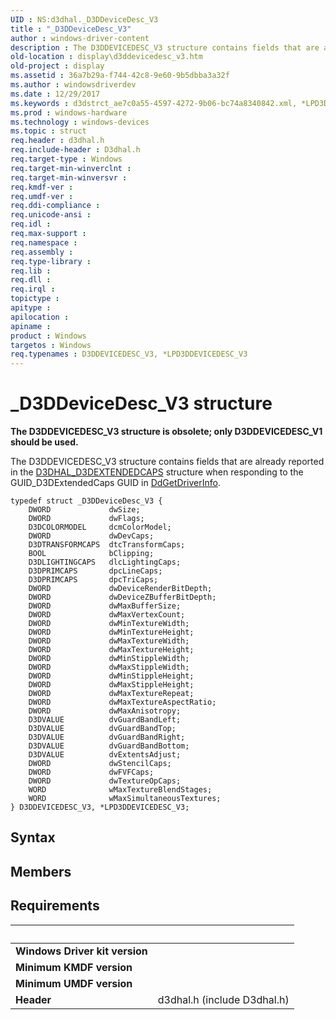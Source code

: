 ```yaml
---
UID : NS:d3dhal._D3DDeviceDesc_V3
title : "_D3DDeviceDesc_V3"
author : windows-driver-content
description : The D3DDEVICEDESC_V3 structure contains fields that are already reported in the D3DHAL_D3DEXTENDEDCAPS structure when responding to the GUID_D3DExtendedCaps GUID in DdGetDriverInfo.
old-location : display\d3ddevicedesc_v3.htm
old-project : display
ms.assetid : 36a7b29a-f744-42c8-9e60-9b5dbba3a32f
ms.author : windowsdriverdev
ms.date : 12/29/2017
ms.keywords : d3dstrct_ae7c0a55-4597-4272-9b06-bc74a8340842.xml, *LPD3DDEVICEDESC_V3, D3DDEVICEDESC_V3 structure [Display Devices], display.d3ddevicedesc_v3, D3DDEVICEDESC_V3, d3dhal/, _D3DDeviceDesc_V3
ms.prod : windows-hardware
ms.technology : windows-devices
ms.topic : struct
req.header : d3dhal.h
req.include-header : D3dhal.h
req.target-type : Windows
req.target-min-winverclnt : 
req.target-min-winversvr : 
req.kmdf-ver : 
req.umdf-ver : 
req.ddi-compliance : 
req.unicode-ansi : 
req.idl : 
req.max-support : 
req.namespace : 
req.assembly : 
req.type-library : 
req.lib : 
req.dll : 
req.irql : 
topictype : 
apitype : 
apilocation : 
apiname : 
product : Windows
targetos : Windows
req.typenames : D3DDEVICEDESC_V3, *LPD3DDEVICEDESC_V3
---
```


# _D3DDeviceDesc_V3 structure
<b>The D3DDEVICEDESC_V3 structure is obsolete; only D3DDEVICEDESC_V1 should be used.</b>

The D3DDEVICEDESC_V3 structure contains fields that are already reported in the <a href="..\d3dhal\ns-d3dhal-_d3dhal_d3dextendedcaps.md">D3DHAL_D3DEXTENDEDCAPS</a> structure when responding to the GUID_D3DExtendedCaps GUID in <a href="https://msdn.microsoft.com/89a22163-a678-4c72-932a-ae4d17922e0b">DdGetDriverInfo</a>.


<pre class="syntax" xml:space="preserve"><code>typedef struct _D3DDeviceDesc_V3 {
    DWORD             dwSize;
    DWORD             dwFlags;
    D3DCOLORMODEL     dcmColorModel; 
    DWORD             dwDevCaps;
    D3DTRANSFORMCAPS  dtcTransformCaps;  
    BOOL              bClipping;
    D3DLIGHTINGCAPS   dlcLightingCaps; 
    D3DPRIMCAPS       dpcLineCaps;
    D3DPRIMCAPS       dpcTriCaps;
    DWORD             dwDeviceRenderBitDepth; 
    DWORD             dwDeviceZBufferBitDepth;
    DWORD             dwMaxBufferSize;  
    DWORD             dwMaxVertexCount;
    DWORD             dwMinTextureWidth;
    DWORD             dwMinTextureHeight;
    DWORD             dwMaxTextureWidth;
    DWORD             dwMaxTextureHeight;
    DWORD             dwMinStippleWidth;
    DWORD             dwMaxStippleWidth;
    DWORD             dwMinStippleHeight;
    DWORD             dwMaxStippleHeight;
    DWORD             dwMaxTextureRepeat;
    DWORD             dwMaxTextureAspectRatio;
    DWORD             dwMaxAnisotropy;
    D3DVALUE          dvGuardBandLeft;
    D3DVALUE          dvGuardBandTop;
    D3DVALUE          dvGuardBandRight;
    D3DVALUE          dvGuardBandBottom;
    D3DVALUE          dvExtentsAdjust;
    DWORD             dwStencilCaps;
    DWORD             dwFVFCaps; 
    DWORD             dwTextureOpCaps;
    WORD              wMaxTextureBlendStages;
    WORD              wMaxSimultaneousTextures;
} D3DDEVICEDESC_V3, *LPD3DDEVICEDESC_V3;
</code></pre>

## Syntax


## Members



## Requirements
| &nbsp; | &nbsp; |
| ---- |:---- |
| **Windows Driver kit version** |  |
| **Minimum KMDF version** |  |
| **Minimum UMDF version** |  |
| **Header** | d3dhal.h (include D3dhal.h) |